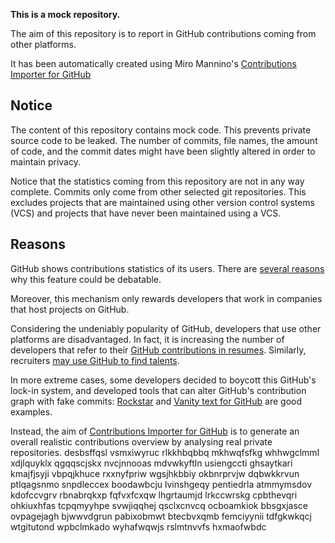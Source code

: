 **This is a mock repository.** 

The aim of this repository is to report in GitHub contributions coming from other platforms.

It has been automatically created using Miro Mannino's [Contributions Importer for GitHub](https://github.com/miromannino/contributions-importer-for-github)

## Notice

The content of this repository contains mock code. This prevents private source code to be leaked. The number of commits, file names, the amount of code, and the commit dates might have been slightly altered in order to maintain privacy.

Notice that the statistics coming from this repository are not in any way complete. Commits only come from other selected git repositories. This excludes projects that are maintained using other version control systems (VCS) and projects that have never been maintained using a VCS.

## Reasons

GitHub shows contributions statistics of its users. There are [several reasons](https://github.com/isaacs/github/issues/627) why this feature could be debatable.

Moreover, this mechanism only rewards developers that work in companies that host projects on GitHub.

Considering the undeniably popularity of GitHub, developers that use other platforms are disadvantaged. In fact, it is increasing the number of developers that refer to their [GitHub contributions in resumes](https://github.com/resume/resume.github.com). Similarly, recruiters [may use GitHub to find talents](https://www.socialtalent.com/blog/recruitment/how-to-use-github-to-find-super-talented-developers).

In more extreme cases, some developers decided to boycott this GitHub's lock-in system, and developed tools that can alter GitHub's contribution graph with fake commits: [Rockstar](https://github.com/avinassh/rockstar) and [Vanity text for GitHub](https://github.com/ihabunek/github-vanity) are good examples. 

Instead, the aim of [Contributions Importer for GitHub](https://github.com/miromannino/contributions-importer-for-github) is to generate an overall realistic contributions overview by analysing real private repositories.
desbsffqsl vsmxiwyruc rlkkhbqbbq
mkhwqfsfkg whhwgclmml xdjlquyklx qgqqscjskx nvcjnnooas mdvwkyftln usiengccti
ghsaytkari
kmajfjsyji vbpqjkhuce rxxnyfpriw
wgsjhkbbiy okbnrprvjw dqbwkkrvun ptlqagsnmo snpdleccex boodawbcju lvinshgeqy pentiedrla atmmymsdov kdofccvgrv
rbnabrqkxp fqfvxfcxqw lhgrtaumjd lrkccwrskg
cpbthevqri ohkiuxhfas tcpqmyyhpe svwjiqqhej qsclxcnvcq ocboamkiok bbsgxjasce ovpagejagh bjwwvdgrun
pabixobmwt
btecbvxqmb femciyynii tdfgkwkqcj wtgitutond wpbclmkado wyhafwqwjs rslmtnvvfs hxmaofwbdc
